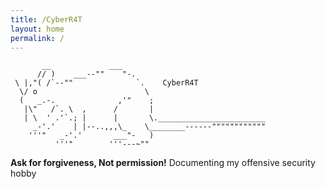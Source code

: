 ```yaml
---
title: /CyberR4T
layout: home
permalink: /
--- 
```


```
       __             ___
      // )    ___--""    "-.
 \ |,"( /`--""              `.    CyberR4T	
  \/ o                        \
  (   _.-.              ,'"    ;  
   |\"   /`. \  ,      /       |
   | \  ' .'`.; |      |       \.________________________
     _-'.'    | |--..,,,\_    \________------""""""""""""
    '''"   _-'.'       ___"-   )
          '''"        '''---~""
```


**Ask for forgiveness, Not permission!**
Documenting my offensive security hobby 
